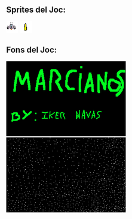 ## Sprites del Joc:

![Nave espacial](nauespacial.png)
![Bala](bala.png)

## Fons del Joc:

![Portada](portada_marcianitos.png)
![Fons](fons_joc.png)
